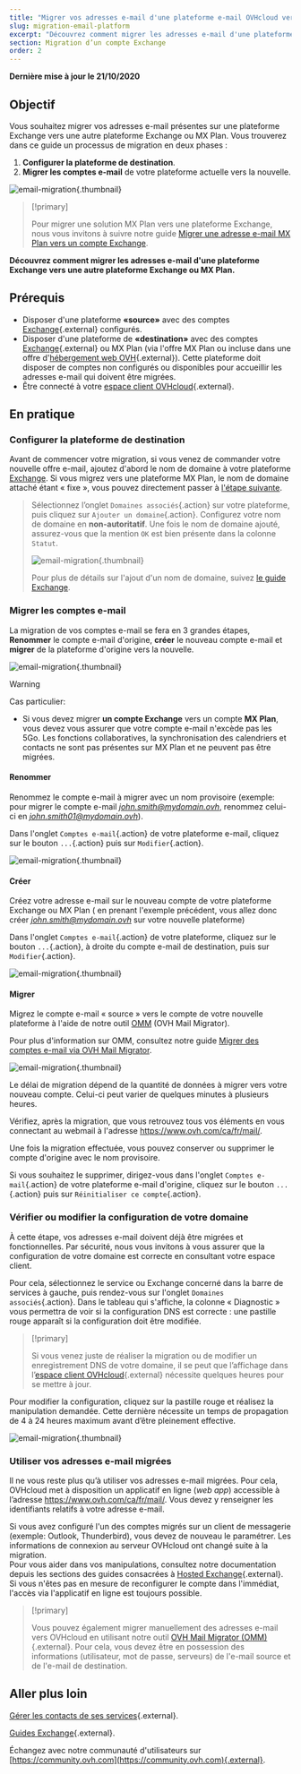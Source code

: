 ```yaml
---
title: "Migrer vos adresses e-mail d'une plateforme e-mail OVHcloud vers une autre"
slug: migration-email-platform
excerpt: "Découvrez comment migrer les adresses e-mail d'une plateforme Exchange vers une autre plateforme Exchange ou MX Plan"
section: Migration d’un compte Exchange
order: 2
---
```


**Dernière mise à jour le 21/10/2020**

## Objectif

Vous souhaitez migrer vos adresses e-mail présentes sur une plateforme Exchange vers une autre plateforme Exchange ou MX Plan. Vous trouverez dans ce guide un processus de migration en deux phases :

1. **Configurer la plateforme de destination**.
2. **Migrer les comptes e-mail** de votre plateforme actuelle vers la nouvelle.

![email-migration](images/migration_platform01.gif){.thumbnail}

> [!primary]
>
> Pour migrer une solution MX Plan vers une plateforme Exchange, nous vous invitons à suivre notre guide [Migrer une adresse e-mail MX Plan vers un compte Exchange](https://docs.ovh.com/ca/fr/microsoft-collaborative-solutions/migration-adresse-e-mail-mutualisee-vers-exchange/).
>

**Découvrez comment migrer les adresses e-mail d'une plateforme Exchange vers une autre plateforme Exchange ou MX Plan.**

## Prérequis

- Disposer d'une plateforme **«source»** avec des comptes [Exchange](https://www.ovhcloud.com/fr-ca/emails/hosted-exchange/){.external}  configurés.
- Disposer d'une plateforme de **«destination»** avec des comptes [Exchange](https://www.ovhcloud.com/fr-ca/emails/hosted-exchange/){.external} ou MX Plan (via l'offre MX Plan ou incluse dans une offre d'[hébergement web OVH](https://www.ovhcloud.com/fr-ca/web-hosting/){.external}). Cette plateforme doit disposer de comptes non configurés ou disponibles pour accueillir les adresses e-mail qui doivent être migrées.
- Être connecté à votre [espace client OVHcloud](https://ca.ovh.com/auth/?action=gotomanager&from=https://www.ovh.com/ca/fr/&ovhSubsidiary=qc){.external}.

## En pratique

### Configurer la plateforme de destination

Avant de commencer votre migration, si vous venez de commander votre nouvelle offre e-mail, ajoutez d'abord le nom de domaine à votre plateforme [Exchange](../ajouter-domaine-exchange/). Si vous migrez vers une plateforme MX Plan, le nom de domaine attaché étant « fixe », vous pouvez directement passer à [l'étape suivante](#accountsmigration).

> Sélectionnez l’onglet `Domaines associés`{.action} sur votre plateforme, puis cliquez sur `Ajouter un domaine`{.action}. Configurez votre nom de domaine en **non-autoritatif**. Une fois le nom de domaine ajouté, assurez-vous que la mention `OK` est bien présente dans la colonne `Statut`.
>
> ![email-migration](images/migration_platform02.png){.thumbnail}
>
> Pour plus de détails sur l'ajout d'un nom de domaine, suivez [le guide Exchange](../ajouter-domaine-exchange/).

### Migrer les comptes e-mail <a name="accountsmigration"></a>

La migration de vos comptes e-mail se fera en 3 grandes étapes, **Renommer** le compte e-mail d'origine, **créer** le nouveau compte e-mail et **migrer** de la plateforme d'origine vers la nouvelle.

![email-migration](images/migration_platform03.gif){.thumbnail}

> [!warning]
>
> Cas particulier:
> - Si vous devez migrer **un compte Exchange** vers un compte **MX Plan**, vous devez vous assurer que votre compte e-mail n'excède pas les 5Go. Les fonctions collaboratives, la synchronisation des calendriers et contacts  ne sont pas présentes sur MX Plan et ne peuvent pas être migrées.

#### Renommer

Renommez le compte e-mail à migrer avec un nom provisoire (exemple: pour migrer le compte e-mail *john.smith@mydomain.ovh*, renommez celui-ci en *john.smith01@mydomain.ovh*).

Dans l'onglet `Comptes e-mail`{.action} de votre plateforme e-mail, cliquez sur le bouton `...`{.action} puis sur `Modifier`{.action}.

![email-migration](images/migration_platform04.png){.thumbnail}

#### Créer

Créez votre adresse e-mail sur le nouveau compte de votre plateforme Exchange ou MX Plan ( en prenant l'exemple précédent, vous allez donc créer *john.smith@mydomain.ovh* sur votre nouvelle plateforme)

Dans l'onglet `Comptes e-mail`{.action} de votre plateforme, cliquez sur le bouton `...`{.action}, à droite du compte e-mail de destination, puis sur `Modifier`{.action}.

![email-migration](images/migration_platform05.png){.thumbnail}

#### Migrer

Migrez le compte e-mail « source » vers le compte de votre nouvelle plateforme à l'aide de notre outil [OMM](https://omm.ovh.net/) (OVH Mail Migrator).

Pour plus d'information sur OMM, consultez notre guide [Migrer des comptes e-mail via OVH Mail Migrator](hhttps://docs.ovh.com/ca/fr/microsoft-collaborative-solutions/migration-comptes-e-mail-ovh-mail-migrator/).

![email-migration](images/migration_platform06.png){.thumbnail}

Le délai de migration dépend de la quantité de données à migrer vers votre nouveau compte. Celui-ci peut varier de quelques minutes à plusieurs heures.

Vérifiez, après la migration, que vous retrouvez tous vos éléments en vous connectant au webmail à l'adresse <https://www.ovh.com/ca/fr/mail/>.

Une fois la migration effectuée, vous pouvez conserver ou supprimer le compte d'origine avec le nom provisoire.

Si vous souhaitez le supprimer, dirigez-vous dans l'onglet `Comptes e-mail`{.action} de votre plateforme e-mail d'origine, cliquez sur le bouton `...`{.action} puis sur `Réinitialiser ce compte`{.action}.

### Vérifier ou modifier la configuration de votre domaine

À cette étape, vos adresses e-mail doivent déjà être migrées et fonctionnelles. Par sécurité, nous vous invitons à vous assurer que la configuration de votre domaine est correcte en consultant votre espace client.

Pour cela, sélectionnez le service ou Exchange concerné dans la barre de services à gauche, puis rendez-vous sur l'onglet `Domaines associés`{.action}. Dans le tableau qui s'affiche, la colonne « Diagnostic » vous permettra de voir si la configuration DNS est correcte : une pastille rouge apparaît si la configuration doit être modifiée.

> [!primary]
>
> Si vous venez juste de réaliser la migration ou de modifier un enregistrement DNS de votre domaine, il se peut que l’affichage dans l’[espace client OVHcloud](https://ca.ovh.com/auth/?action=gotomanager&from=https://www.ovh.com/ca/fr/&ovhSubsidiary=qc){.external} nécessite quelques heures pour se mettre à jour.
>

Pour modifier la configuration, cliquez sur la pastille rouge et réalisez la manipulation demandée. Cette dernière nécessite un temps de propagation de 4 à 24 heures maximum avant d’être pleinement effective.

![email-migration](images/check_the_dns_records_associated_domains.png){.thumbnail}

### Utiliser vos adresses e-mail migrées

Il ne vous reste plus qu’à utiliser vos adresses e-mail migrées. Pour cela, OVHcloud met à disposition un applicatif en ligne (_web app_) accessible à l’adresse <https://www.ovh.com/ca/fr/mail/>. Vous devez y renseigner les identifiants relatifs à votre adresse e-mail.

Si vous avez configuré l'un des comptes migrés sur un client de messagerie (exemple: Outlook, Thunderbird), vous devez de nouveau le paramétrer. Les informations de connexion au serveur OVHcloud ont changé suite à la migration.
<br>Pour vous aider dans vos manipulations, consultez notre documentation depuis les sections des guides consacrées à [Hosted Exchange](https://docs.ovh.com/ca/fr/microsoft-collaborative-solutions/){.external}. Si vous n'êtes pas en mesure de reconfigurer le compte dans l'immédiat, l'accès via l'applicatif en ligne est toujours possible.

> [!primary]
>
> Vous pouvez également migrer manuellement des adresses e-mail vers OVHcloud en utilisant notre outil [OVH Mail Migrator (OMM)](https://omm.ovh.net/){.external}. Pour cela, vous devez être en possession des informations (utilisateur, mot de passe, serveurs) de l'e-mail source et de l'e-mail de destination.
>

## Aller plus loin

[Gérer les contacts de ses services](https://docs.ovh.com/ca/fr/customer/gestion-des-contacts/){.external}.

[Guides Exchange](https://docs.ovh.com/ca/fr/microsoft-collaborative-solutions/){.external}.

Échangez avec notre communauté d'utilisateurs sur [https://community.ovh.com](https://community.ovh.com){.external}.
